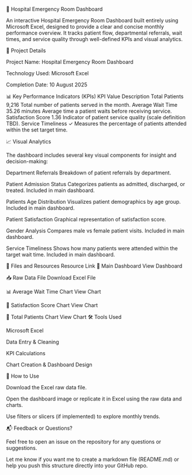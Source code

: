 🏥 Hospital Emergency Room Dashboard

An interactive Hospital Emergency Room Dashboard built entirely using Microsoft Excel, designed to provide a clear and concise monthly performance overview. It tracks patient flow, departmental referrals, wait times, and service quality through well-defined KPIs and visual analytics.

📅 Project Details

Project Name: Hospital Emergency Room Dashboard

Technology Used: Microsoft Excel

Completion Date: 10 August 2025

📊 Key Performance Indicators (KPIs)
KPI	Value	Description
Total Patients	9,216	Total number of patients served in the month.
Average Wait Time	35.26 minutes	Average time a patient waits before receiving service.
Satisfaction Score	1.36	Indicator of patient service quality (scale definition TBD).
Service Timeliness	✓	Measures the percentage of patients attended within the set target time.



📈 Visual Analytics

The dashboard includes several key visual components for insight and decision-making:

Department Referrals
Breakdown of patient referrals by department.


Patient Admission Status
Categorizes patients as admitted, discharged, or treated.
Included in main dashboard.

Patients Age Distribution
Visualizes patient demographics by age group.
Included in main dashboard.

Patient Satisfaction
Graphical representation of satisfaction score.


Gender Analysis
Compares male vs female patient visits.
Included in main dashboard.

Service Timeliness
Shows how many patients were attended within the target wait time.
Included in main dashboard.

📂 Files and Resources
Resource	Link
🔗 Main Dashboard	View Dashboard

📥 Raw Data File	Download Excel File

📊 Average Wait Time Chart	View Chart

💬 Satisfaction Score Chart	View Chart

📌 Total Patients Chart	View Chart
🛠️ Tools Used

Microsoft Excel

Data Entry & Cleaning

KPI Calculations

Chart Creation & Dashboard Design

📌 How to Use

Download the Excel raw data file.

Open the dashboard image or replicate it in Excel using the raw data and charts.

Use filters or slicers (if implemented) to explore monthly trends.

📬 Feedback or Questions?

Feel free to open an issue
 on the repository for any questions or suggestions.

Let me know if you want me to create a markdown file (README.md) or help you push this structure directly into your GitHub repo.

